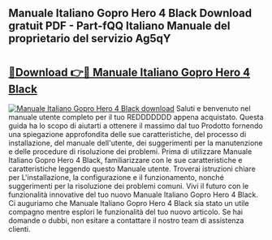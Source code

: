 ## Manuale Italiano Gopro Hero 4 Black Download gratuit PDF - Part-fQQ Italiano Manuale del proprietario del servizio Ag5qY

# <h2><a href="http://dffhnz.blite.top/?on=Manuale+Italiano+Gopro+Hero+4+Black">🔗Download 👉🔴 Manuale Italiano Gopro Hero 4 Black</a></h2>

[![Manuale Italiano Gopro Hero 4 Black download](https://i.imgur.com/lujVjoI.png)](http://dffhnz.blite.top/?on=Manuale+Italiano+Gopro+Hero+4+Black)
Saluti e benvenuto nel manuale utente completo per il tuo REDDDDDDD appena acquistato. Questa guida ha lo scopo di aiutarti a ottenere il massimo dal tuo Prodotto fornendo una spiegazione approfondita delle sue caratteristiche, del processo di installazione, del manuale dell'utente, dei suggerimenti per la manutenzione e delle procedure di risoluzione dei problemi. Prima di utilizzare Manuale Italiano Gopro Hero 4 Black, familiarizzare con le sue caratteristiche e caratteristiche leggendo questo Manuale utente. Troverai istruzioni chiare per L'installazione, la configurazione e il funzionamento, nonché suggerimenti per la risoluzione dei problemi comuni. Vivi il futuro con le funzionalità innovative del tuo nuovo Manuale Italiano Gopro Hero 4 Black. Ci auguriamo che Manuale Italiano Gopro Hero 4 Black sia stato un utile compagno mentre esplori le funzionalità del tuo nuovo articolo. Se hai domande o dubbi, non esitare a contattare il nostro team di assistenza clienti.
